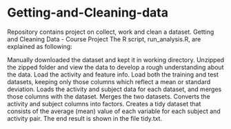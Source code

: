 # Getting-and-Cleaning-data
 Repository contains project on collect, work and clean a dataset.
Getting and Cleaning Data - Course Project
The R script, run_analysis.R, are explained as following:

Manually downloaded the dataset and kept it in working directory.
Unzipped the zipped folder and view the data to develop a rough understanding about the data.
Load the activity and feature info.
Load both the training and test datasets, keeping only those columns which reflect a mean or standard deviation.
Loads the activity and subject data for each dataset, and merges those columns with the dataset.
Merges the two datasets.
Converts the activity and subject columns into factors.
Creates a tidy dataset that consists of the average (mean) value of each variable for each subject and activity pair.
The end result is shown in the file tidy.txt.
